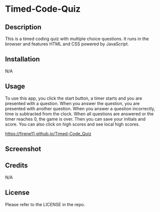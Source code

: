 # Timed-Code-Quiz

## Description
This is a timed coding quiz with multiple choice questions. It runs in the browser and features HTML and CSS powered by JavaScript.

## Installation
N/A

## Usage
To use this app, you click the start button, a timer starts and you are presented with a question. When you answer the question, you are presented with another question. When you answer a question incorrectly, time is subtracted from the clock. When all questions are answered or the timer reaches 0, the game is over. Then you can save your initials and score. You can also click on high scores and see local high scores.

https://firene11.github.io/Timed-Code_Quiz

## Screenshot


## Credits
N/A

## License
Please refer to the LICENSE in the repo.


